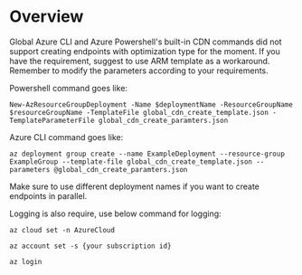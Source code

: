 # Overview
Global Azure CLI and Azure Powershell's built-in CDN commands did not support creating endpoints with optimization type for the moment. 
If you have the requirement, suggest to use ARM template as a workaround. Remember to modify the parameters according to your requirements.

Powershell command goes like:

`New-AzResourceGroupDeployment -Name $deploymentName -ResourceGroupName $resourceGroupName -TemplateFile global_cdn_create_template.json -TemplateParameterFile global_cdn_create_paramters.json`

Azure CLI command goes like:

`az deployment group create --name ExampleDeployment --resource-group ExampleGroup --template-file global_cdn_create_template.json --parameters @global_cdn_create_paramters.json`

Make sure to use different deployment names if you want to create endpoints in parallel.

Logging is also require, use below command for logging:

`az cloud set -n AzureCloud`

`az account set -s {your subscription id}`

`az login`